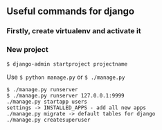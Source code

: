 ## Useful commands for django

### Firstly, create virtualenv and activate it

### New project
```
$ django-admin startproject projectname
```

Use `$ python manage.py` or `$ ./manage.py`

```
$ ./manage.py runserver
$ ./manage.py runserver 127.0.0.1:9999
./manage.py startapp users
settings -> INSTALLED_APPS - add all new apps
./manage.py migrate -> default tables for django
./manage.py createsuperuser
```
